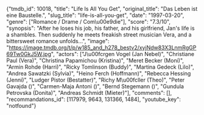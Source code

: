 {"tmdb_id": 10018, "title": "Life Is All You Get", "original_title": "Das Leben ist eine Baustelle.", "slug_title": "life-is-all-you-get", "date": "1997-03-20", "genre": ["Romance / Drame / Com\u00e9die"], "score": "7.3/10", "synopsis": "After he loses his job, his father, and his girlfriend, Jan's life is a shambles. Then suddenly he meets freakish street musician Vera, and a bittersweet romance unfolds...", "image": "https://image.tmdb.org/t/p/w185_and_h278_bestv2/xyjNdw83X3LnmRgGP69Tw0GkJ5W.jpg", "actors": ["J\u00fcrgen Vogel (Jan Nebel)", "Christiane Paul (Vera)", "Christina Papamichou (Kristina)", "Meret Becker (Moni)", "Armin Rohde (Harri)", "Ricky Tomlinson (Buddy)", "Martina Gedeck (Lilo)", "Andrea Sawatzki (Sylvia)", "Heino Ferch (Hoffmann)", "Rebecca Hessing (Jenni)", "Ludger Pistor (Bestatter)", "Richy M\u00fcller (Theo)", "Peter Gavajda ()", "Carmen-Maja Antoni ()", "Bernd Stegemann ()", "Gundula Petrovska (Donita)", "Andreas Schmidt (Mieter)"], "comments": [], "recommandations_id": [117979, 9643, 131366, 1484], "youtube_key": "notfound"}